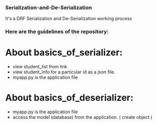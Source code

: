 ### Serialization-and-De-Serialization
It's a DRF Serialization and De-Serialization working process


### Here are the guidelines of the repository:
# About basics_of_serializer:
 * view student_list from link
 * view student_info for a particular id as a json file.
 * myapp.py is the application file

# About basics_of_deserializer:
 * myapp.py is the application file
 * access the model (database) from the application. ( create object ) 
